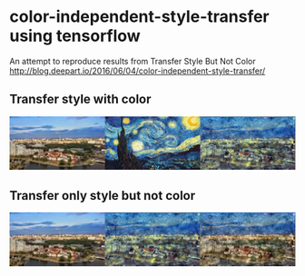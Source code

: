 # color-independent-style-transfer using tensorflow
An attempt to reproduce results from Transfer Style But Not Color http://blog.deepart.io/2016/06/04/color-independent-style-transfer/

Transfer style with color
-------------------------------
![neural-art](van.jpg?raw=true "neural-art")

Transfer only style but not color
----------------------------------
![results](results.jpg?raw=true "results")

